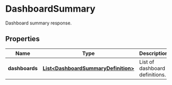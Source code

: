 

# DashboardSummary

Dashboard summary response.
## Properties

Name | Type | Description | Notes
------------ | ------------- | ------------- | -------------
**dashboards** | [**List&lt;DashboardSummaryDefinition&gt;**](DashboardSummaryDefinition.md) | List of dashboard definitions. |  [optional]



